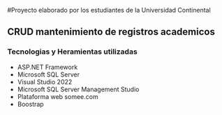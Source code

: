 #Proyecto elaborado por los estudiantes de la Universidad Continental
## CRUD mantenimiento de registros academicos

### Tecnologias y Heramientas utilizadas
- ASP.NET Framework
- Microsoft SQL Server
- Visual Studio 2022
- Microsoft SQL Server Management Studio
- Plataforma web somee.com
- Boostrap
